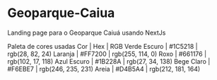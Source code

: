 # Geoparque-Caiua
Landing page para o Geoparque Caiuá usando NextJs


Paleta de cores usadas
Cor | Hex | RGB
Verde Escuro | #1C5218 | rgb(28, 82, 24)
Laranja | #FF7200 | rgb(255, 114, 0)
Roxo | #661176 | rgb(102, 17, 118)
Azul Escuro | #1B228A | rgb(27, 34, 138)
Bege Claro | #F6EBE7 | rgb(246, 235, 231)
Areia | #D4B5A4 | rgb(212, 181, 164)
